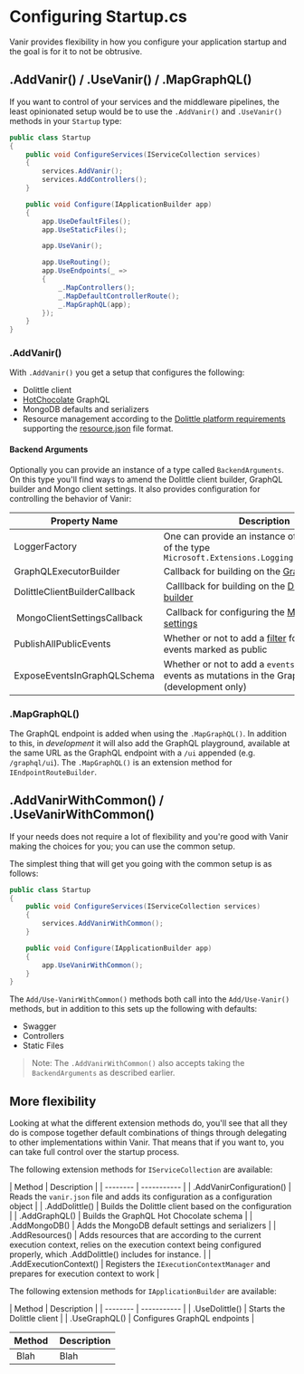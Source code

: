 # Configuring Startup.cs

Vanir provides flexibility in how you configure your application startup and the goal is for
it to not be obtrusive.

## .AddVanir() / .UseVanir() / .MapGraphQL()

If you want to control of your services and the middleware pipelines, the least opinionated setup
would be to use the `.AddVanir()` and `.UseVanir()` methods in your `Startup` type:

```csharp
public class Startup
{
    public void ConfigureServices(IServiceCollection services)
    {
        services.AddVanir();
        services.AddControllers();
    }

    public void Configure(IApplicationBuilder app)
    {
        app.UseDefaultFiles();
        app.UseStaticFiles();

        app.UseVanir();

        app.UseRouting();
        app.UseEndpoints(_ =>
        {
            _.MapControllers();
            _.MapDefaultControllerRoute();
            _.MapGraphQL(app);
        });
    }
}
```

### .AddVanir()

With `.AddVanir()` you get a setup that configures the following:

- Dolittle client
- [HotChocolate](https://chillicream.com/docs/hotchocolate/) GraphQL
- MongoDB defaults and serializers
- Resource management according to the [Dolittle platform requirements](https://dolittle.io/docs/platform/requirements/) supporting the [resource.json](https://dolittle.io/docs/reference/runtime/configuration/#resourcesjson) file format.

#### Backend Arguments

Optionally you can provide an instance of a type called `BackendArguments`.
On this type you'll find ways to amend the Dolittle client builder, GraphQL builder and Mongo client settings.
It also provides configuration for controlling the behavior of Vanir:

| Property Name | Description | Default Value |
| ------------- | ----------- | ------------- |
| LoggerFactory | One can provide an instance of logger factory of the type `Microsoft.Extensions.Logging.ILoggerFactory` | NullLoggerFactory |
| GraphQLExecutorBuilder | Callback for building on the [GraphQL builder](https://chillicream.com/docs/hotchocolate/api-reference/migrate-from-10-to-11/#configureservices) | N/A |
| DolittleClientBuilderCallback | Calllback for building on the [Dolittle client builder](https://dolittle.io/docs/tutorials/getting_started/#connect-the-client-and-commit-an-event) | N/A |
| MongoClientSettingsCallback | Callback for configuring the [MongoDB Driver settings](https://mongodb.github.io/mongo-csharp-driver/2.7/apidocs/html/T_MongoDB_Driver_MongoClientSettings.htm) | N/A |
| PublishAllPublicEvents | Whether or not to add a [filter](https://dolittle.io/docs/concepts/event_handlers_and_filters/#filters) for publishing all events marked as public | True |
| ExposeEventsInGraphQLSchema | Whether or not to add a `events` field with all events as mutations in the GraphQL Schema (development only) | True |

### .MapGraphQL()

The GraphQL endpoint is added when using the `.MapGraphQL()`. In addition to this, in *development* it will also add
the GraphQL playground, available at the same URL as the GraphQL endpoint with a `/ui` appended (e.g. `/graphql/ui`).
The `.MapGraphQL()` is an extension method for `IEndpointRouteBuilder`.

## .AddVanirWithCommon() / .UseVanirWithCommon()

If your needs does not require a lot of flexibility and you're good with Vanir making the choices
for you; you can use the common setup.

The simplest thing that will get you going with the common setup is as follows:

```csharp
public class Startup
{
    public void ConfigureServices(IServiceCollection services)
    {
        services.AddVanirWithCommon();
    }

    public void Configure(IApplicationBuilder app)
    {
        app.UseVanirWithCommon();
    }
}
```

The `Add/Use-VanirWithCommon()` methods both call into the `Add/Use-Vanir()` methods, but in addition
to this sets up the following with defaults:

- Swagger
- Controllers
- Static Files

> Note: The `.AddVanirWithCommon()` also accepts taking the `BackendArguments` as described earlier.

## More flexibility

Looking at what the different extension methods do, you'll see that all they do is compose together
default combinations of things through delegating to other implementations within Vanir.
That means that if you want to, you can take full control over the startup process.

The following extension methods for `IServiceCollection` are available:

| Method  | Description |
| -------- | ----------- |
| .AddVanirConfiguration() | Reads the `vanir.json` file and adds its configuration as a configuration object |
| .AddDolittle() | Builds the Dolittle client based on the configuration |
| .AddGraphQL() | Builds the GraphQL Hot Chocolate schema |
| .AddMongoDB() | Adds the MongoDB default settings and serializers |
| .AddResources() | Adds resources that are according to the current execution context, relies on the execution context being configured properly, which .AddDolittle() includes for instance. |
| .AddExecutionContext() | Registers the `IExecutionContextManager` and prepares for execution context to work |

The following extension methods for `IApplicationBuilder` are available:

| Method  | Description |
| -------- | ----------- |
| .UseDolittle() | Starts the Dolittle client |
| .UseGraphQL() | Configures GraphQL endpoints |

| Method | Description |
| ------ | ----------- |
| Blah   | Blah        |

